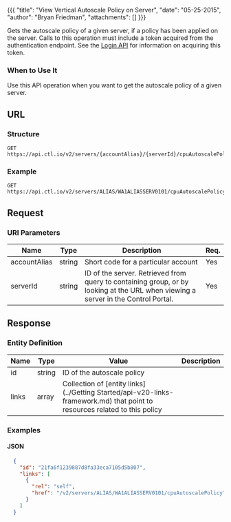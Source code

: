 {{{
  "title": "View Vertical Autoscale Policy on Server",
  "date": "05-25-2015",
  "author": "Bryan Friedman",
  "attachments": []
}}}

Gets the autoscale policy of a given server, if a policy has been applied on the server. Calls to this operation must include a token acquired from the authentication endpoint. See the [Login API](../Authentication/login.md) for information on acquiring this token.

### When to Use It

Use this API operation when you want to get the autoscale policy of a given server.

## URL

### Structure

    GET https://api.ctl.io/v2/servers/{accountAlias}/{serverId}/cpuAutoscalePolicy

### Example

    GET https://api.ctl.io/v2/servers/ALIAS/WA1ALIASSERV0101/cpuAutoscalePolicy

## Request

### URI Parameters

| Name | Type | Description | Req. |
| --- | --- | --- | --- |
| accountAlias | string | Short code for a particular account | Yes |
| serverId | string | ID of the server. Retrieved from query to containing group, or by looking at the URL when viewing a server in the Control Portal. | Yes |

## Response

### Entity Definition

| Name |Type | Value | Description |
| --- | --- | --- | --- |
| id | string | ID of the autoscale policy |
| links | array | Collection of [entity links](../Getting Started/api-v20-links-framework.md) that point to resources related to this policy |

### Examples

#### JSON
```json
  {
    "id": "21fa6f1239887d8fa33eca7105d5b807",
    "links": [
      {
        "rel": "self",
        "href": "/v2/servers/ALIAS/WA1ALIASSERV0101/cpuAutoscalePolicy"
      }
    ]
  }
```
